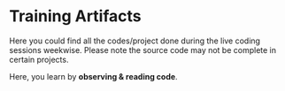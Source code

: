 # Training Artifacts

Here you could find all the codes/project done during the live coding sessions weekwise. Please note the source code may not be complete in certain projects.

Here, you learn by **observing & reading code**. 
